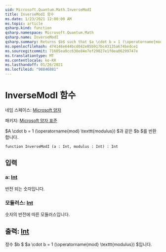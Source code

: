 ```yaml
---
uid: Microsoft.Quantum.Math.InverseModI
title: InverseModI 함수
ms.date: 1/23/2021 12:00:00 AM
ms.topic: article
qsharp.kind: function
qsharp.namespace: Microsoft.Quantum.Math
qsharp.name: InverseModI
qsharp.summary: Returns $b$ such that $a \cdot b = 1 (\operatorname{mod} \texttt{modulus})$.
ms.openlocfilehash: 474146e644bcd042e85b917bc43135a674bedce1
ms.sourcegitcommit: 71605ea9cc630e84e7ef29027e1f0ea06299747e
ms.translationtype: MT
ms.contentlocale: ko-KR
ms.lasthandoff: 01/26/2021
ms.locfileid: "98846881"
---
```

# <a name="inversemodi-function"></a>InverseModI 함수

네임 스페이스: [Microsoft 양자](xref:Microsoft.Quantum.Math)

패키지: [Microsoft 양자 표준](https://nuget.org/packages/Microsoft.Quantum.Standard)


$A \cdot b = 1 (\operatorname{mod} \texttt{modulus}) $과 같은 $b $를 반환 합니다.

```qsharp
function InverseModI (a : Int, modulus : Int) : Int
```


## <a name="input"></a>입력

### <a name="a--int"></a>a: [Int](xref:microsoft.quantum.lang-ref.int)

반전 되는 숫자입니다.


### <a name="modulus--int"></a>모듈러스: [Int](xref:microsoft.quantum.lang-ref.int)

숫자의 반전에 따른 모듈러스입니다.



## <a name="output--int"></a>출력: [Int](xref:microsoft.quantum.lang-ref.int)

정수 $b $ $a \cdot b = 1 (\operatorname{mod} \texttt{modulus}) $입니다.